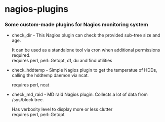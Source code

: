 # nagios-plugins
<h3>Some custom-made plugins for Nagios monitoring system</h3>
<ul>
<li>check_dir - This Nagios plugin can check the provided sub-tree size and age.
    <p>It can be used as a standalone tool via cron when additional permissions required.<br>
    requires perl, perl::Getopt, df, du and find utilities</p>
<li>check_hddtemp - Simple Nagios plugin to get the temperatue of HDDs, calling the hddtemp daemon via ncat.
    <p>requires perl, ncat</p>
<li>check_md_raid - MD raid Nagios plugin. Collects a lot of data from /sys/block tree.
    <p>Has verbosity level to display more or less clutter<br>
    requires perl, perl::Getopt</p>
